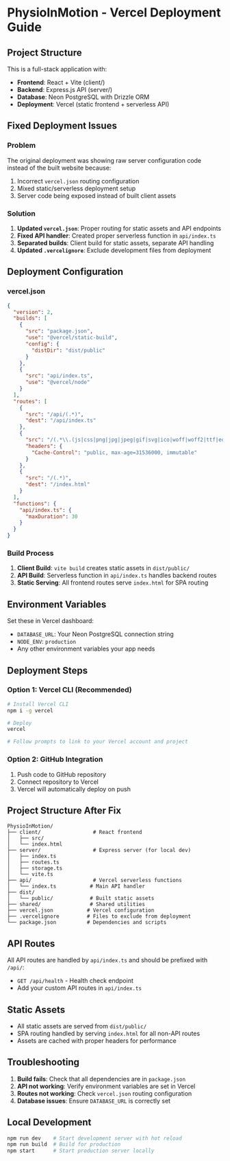 # PhysioInMotion - Vercel Deployment Guide

## Project Structure

This is a full-stack application with:

- **Frontend**: React + Vite (client/)
- **Backend**: Express.js API (server/)
- **Database**: Neon PostgreSQL with Drizzle ORM
- **Deployment**: Vercel (static frontend + serverless API)

## Fixed Deployment Issues

### Problem

The original deployment was showing raw server configuration code instead of the built website because:

1. Incorrect `vercel.json` routing configuration
2. Mixed static/serverless deployment setup
3. Server code being exposed instead of built client assets

### Solution

1. **Updated `vercel.json`**: Proper routing for static assets and API endpoints
2. **Fixed API handler**: Created proper serverless function in `api/index.ts`
3. **Separated builds**: Client build for static assets, separate API handling
4. **Updated `.vercelignore`**: Exclude development files from deployment

## Deployment Configuration

### vercel.json

```json
{
  "version": 2,
  "builds": [
    {
      "src": "package.json",
      "use": "@vercel/static-build",
      "config": {
        "distDir": "dist/public"
      }
    },
    {
      "src": "api/index.ts",
      "use": "@vercel/node"
    }
  ],
  "routes": [
    {
      "src": "/api/(.*)",
      "dest": "/api/index.ts"
    },
    {
      "src": "/(.*\\.(js|css|png|jpg|jpeg|gif|svg|ico|woff|woff2|ttf|eot|json|map))",
      "headers": {
        "Cache-Control": "public, max-age=31536000, immutable"
      }
    },
    {
      "src": "/(.*)",
      "dest": "/index.html"
    }
  ],
  "functions": {
    "api/index.ts": {
      "maxDuration": 30
    }
  }
}
```

### Build Process

1. **Client Build**: `vite build` creates static assets in `dist/public/`
2. **API Build**: Serverless function in `api/index.ts` handles backend routes
3. **Static Serving**: All frontend routes serve `index.html` for SPA routing

## Environment Variables

Set these in Vercel dashboard:

- `DATABASE_URL`: Your Neon PostgreSQL connection string
- `NODE_ENV`: `production`
- Any other environment variables your app needs

## Deployment Steps

### Option 1: Vercel CLI (Recommended)

```bash
# Install Vercel CLI
npm i -g vercel

# Deploy
vercel

# Follow prompts to link to your Vercel account and project
```

### Option 2: GitHub Integration

1. Push code to GitHub repository
2. Connect repository to Vercel
3. Vercel will automatically deploy on push

## Project Structure After Fix

```
PhysioInMotion/
├── client/                 # React frontend
│   ├── src/
│   └── index.html
├── server/                 # Express server (for local dev)
│   ├── index.ts
│   ├── routes.ts
│   ├── storage.ts
│   └── vite.ts
├── api/                    # Vercel serverless functions
│   └── index.ts           # Main API handler
├── dist/
│   └── public/            # Built static assets
├── shared/                # Shared utilities
├── vercel.json           # Vercel configuration
├── .vercelignore         # Files to exclude from deployment
└── package.json          # Dependencies and scripts
```

## API Routes

All API routes are handled by `api/index.ts` and should be prefixed with `/api/`:

- `GET /api/health` - Health check endpoint
- Add your custom API routes in `api/index.ts`

## Static Assets

- All static assets are served from `dist/public/`
- SPA routing handled by serving `index.html` for all non-API routes
- Assets are cached with proper headers for performance

## Troubleshooting

1. **Build fails**: Check that all dependencies are in `package.json`
2. **API not working**: Verify environment variables are set in Vercel
3. **Routes not working**: Check `vercel.json` routing configuration
4. **Database issues**: Ensure `DATABASE_URL` is correctly set

## Local Development

```bash
npm run dev    # Start development server with hot reload
npm run build  # Build for production
npm start      # Start production server locally
```
